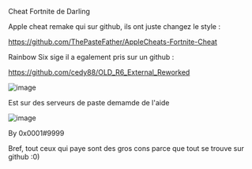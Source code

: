 Cheat Fortnite de Darling 

Apple cheat remake qui sur github, ils ont juste changez le style :

https://github.com/ThePasteFather/AppleCheats-Fortnite-Cheat

Rainbow Six sige il a egalement pris sur un github :

https://github.com/cedy88/OLD_R6_External_Reworked

![image](https://user-images.githubusercontent.com/96896632/147800587-68d3d5d7-892d-47d2-a976-fe709b7603fe.png)

Est sur des serveurs de paste demamde de l'aide 

![image](https://user-images.githubusercontent.com/96896632/147799944-92128c00-7111-41a1-a414-84628771e30b.png)

By 0x0001#9999

Bref, tout ceux qui paye sont des gros cons parce que tout se trouve sur github :0)
